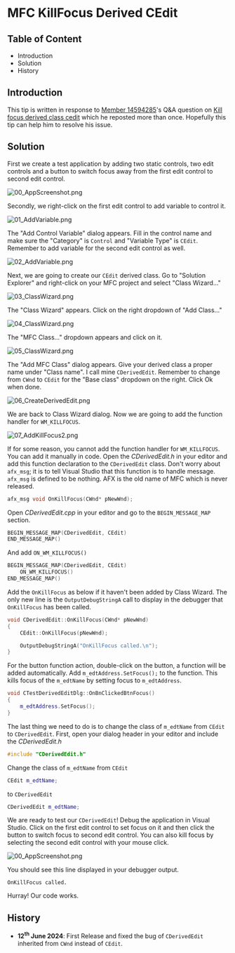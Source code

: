 # MFC KillFocus Derived CEdit

## Table of Content

* Introduction
* Solution
* History

## Introduction

This tip is written in response to [Member 14594285](https://www.codeproject.com/script/Membership/View.aspx?mid=14594285)&#39;s Q&A question on [Kill focus derived class cedit](https://www.codeproject.com/Questions/5383653/Kill-focus-derived-class-cedit) which he reposted more than once. Hopefully this tip can help him to resolve his issue.

## Solution

First we create a test application by adding two static controls, two edit controls and a button to switch focus away from the first edit control to second edit control.

![00_AppScreenshot.png](/images/00_AppScreenshot.png)

Secondly, we right-click on the first edit control to add variable to control it.

![01_AddVariable.png](/images/01_AddVariable.png)

The "Add Control Variable" dialog appears. Fill in the control name and make sure the "Category" is `Control` and "Variable Type" is `CEdit`. Remember to add variable for the second edit control as well.

![02_AddVariable.png](/images/02_AddVariable.png)

Next, we are going to create our `CEdit` derived class. Go to "Solution Explorer" and right-click on your MFC project and select "Class Wizard..."

![03_ClassWizard.png](/images/03_ClassWizard.png)

The "Class Wizard" appears. Click on the right dropdown of "Add Class..."

![04_ClassWizard.png](/images/04_ClassWizard.png)

The "MFC Class..." dropdown appears and click on it.

![05_ClassWizard.png](/images/05_ClassWizard.png)

The "Add MFC Class" dialog appears. Give your derived class a proper name under "Class name". I call mine `CDerivedEdit`. Remember to change from `CWnd` to `CEdit` for the "Base class" dropdown on the right. Click Ok when done.

![06_CreateDerivedEdit.png](/images/06_CreateDerivedEdit.png)

We are back to Class Wizard dialog. Now we are going to add the function handler for `WM_KILLFOCUS`.

![07_AddKillFocus2.png](/images/07_AddKillFocus2.png)

If for some reason, you cannot add the function handler for `WM_KILLFOCUS`. You can add it manually in code. Open the _CDerivedEdit.h_ in your editor and add this function declaration to the `CDerivedEdit` class. Don&#39;t worry about `afx_msg`; it is to tell Visual Studio that this function is to handle message. `afx_msg` is defined to be nothing. AFX is the old name of MFC which is never released.

```Cpp
afx_msg void OnKillFocus(CWnd* pNewWnd);

```

Open _CDerivedEdit.cpp_ in your editor and go to the `BEGIN_MESSAGE_MAP` section.

```Cpp
BEGIN_MESSAGE_MAP(CDerivedEdit, CEdit)
END_MESSAGE_MAP()
```

And add `ON_WM_KILLFOCUS()`

```Cpp
BEGIN_MESSAGE_MAP(CDerivedEdit, CEdit)
    ON_WM_KILLFOCUS()
END_MESSAGE_MAP()
```

Add the `OnKillFocus` as below if it haven&#39;t been added by Class Wizard. The only new line is the `OutputDebugStringA` call to display in the debugger that `OnKillFocus` has been called.

```Cpp
void CDerivedEdit::OnKillFocus(CWnd* pNewWnd)
{
    CEdit::OnKillFocus(pNewWnd);

    OutputDebugStringA("OnKillFocus called.\n");
}

```

For the button function action, double-click on the button, a function will be added automatically. Add `m_edtAddress.SetFocus();` to the function. This kills focus of the `m_edtName` by setting focus to `m_edtAddress`.

```Cpp
void CTestDerivedEditDlg::OnBnClickedBtnFocus()
{
    m_edtAddress.SetFocus();
}
```

The last thing we need to do is to change the class of `m_edtName` from `CEdit` to `CDerivedEdit`. First, open your dialog header in your editor and include the _CDerivedEdit.h_

```Cpp
#include "CDerivedEdit.h"
```

Change the class of `m_edtName` from `CEdit`

```Cpp
CEdit m_edtName;
```

to `CDerivedEdit`

```Cpp
CDerivedEdit m_edtName;
```

We are ready to test our `CDerivedEdit`! Debug the application in Visual Studio. Click on the first edit control to set focus on it and then click the button to switch focus to second edit control. You can also kill focus by selecting the second edit control with your mouse click.

![00_AppScreenshot.png](/images/00_AppScreenshot.png)

You should see this line displayed in your debugger output.

```
OnKillFocus called.
```

Hurray! Our code works.

## History

* __12<sup>th</sup> June 2024__: First Release and fixed the bug of `CDerivedEdit` inherited from `CWnd` instead of `CEdit`.




